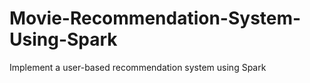 # Movie-Recommendation-System-Using-Spark
Implement a user-based recommendation system using Spark 
